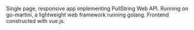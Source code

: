 Single page, responsive app implementing PullString Web API. Running on go-martini, a lightweight web framework running golang.
Frontend constructed with vue.js.
